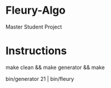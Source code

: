 Fleury-Algo
=============

Master Student Project

Instructions
=============

make clean && make generator && make

bin/generator 21 | bin/fleury
